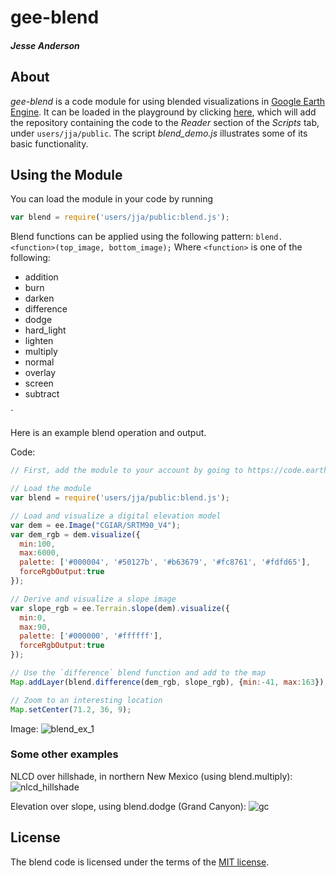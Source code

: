 # gee-blend
#### _Jesse Anderson_

## About
_gee-blend_ is a code module for using blended visualizations in [Google Earth Engine](https://earthengine.google.com). It can be loaded in the playground by clicking [here](https://code.earthengine.google.com/?accept_repo=users/jja/public), which will add the repository containing the code to the _Reader_ section of the _Scripts_ tab, under `users/jja/public`. The script _blend_demo.js_ illustrates some of its basic functionality.

## Using the Module

You can load the module in your code by running

```javascript
var blend = require('users/jja/public:blend.js');
```

Blend functions can be applied using the following pattern: `blend.<function>(top_image, bottom_image);`
Where `<function>` is one of the following:
- addition
- burn
- darken
- difference
- dodge
- hard_light
- lighten
- multiply
- normal
- overlay
- screen
- subtract

`

Here is an example blend operation and output.

Code:
```javascript
// First, add the module to your account by going to https://code.earthengine.google.com/?accept_repo=users/jja/public

// Load the module
var blend = require('users/jja/public:blend.js');

// Load and visualize a digital elevation model
var dem = ee.Image("CGIAR/SRTM90_V4");
var dem_rgb = dem.visualize({
  min:100, 
  max:6000, 
  palette: ['#000004', '#50127b', '#b63679', '#fc8761', '#fdfd65'],
  forceRgbOutput:true
});

// Derive and visualize a slope image
var slope_rgb = ee.Terrain.slope(dem).visualize({
  min:0, 
  max:90, 
  palette: ['#000000', '#ffffff'],
  forceRgbOutput:true
});

// Use the `difference` blend function and add to the map
Map.addLayer(blend.difference(dem_rgb, slope_rgb), {min:-41, max:163});

// Zoom to an interesting location
Map.setCenter(71.2, 36, 9);
```
Image:
![blend_ex_1](https://user-images.githubusercontent.com/1250693/155811215-dbba64db-30ab-4fcf-9472-be7425a99e54.png)

### Some other examples

NLCD over hillshade, in northern New Mexico (using blend.multiply):
![nlcd_hillshade](https://user-images.githubusercontent.com/1250693/156436778-ae20e293-cf88-4448-b62b-82617bf3b541.png)

Elevation over slope, using blend.dodge (Grand Canyon):
![gc](https://user-images.githubusercontent.com/1250693/156437236-14159e49-3d80-46de-a8b6-8531ba57a826.png)

## License

The blend code is licensed under the terms of the [MIT license](https://opensource.org/licenses/MIT).
